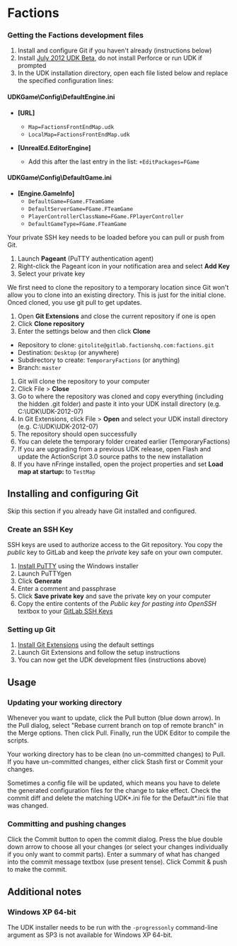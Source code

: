 # Factions

### Getting the Factions development files

1. Install and configure Git if you haven't already (instructions below)
2. Install [July 2012 UDK Beta](http://www.unrealengine.com/en/udk/downloads/), do not install Perforce or run UDK if prompted
3. In the UDK installation directory, open each file listed below and replace the specified configuration lines:

#### UDKGame\Config\DefaultEngine.ini

* __[URL]__
  * `Map=FactionsFrontEndMap.udk`
  * `LocalMap=FactionsFrontEndMap.udk`

* __[UnrealEd.EditorEngine]__
  * Add this after the last entry in the list: `+EditPackages=FGame`

#### UDKGame\Config\DefaultGame.ini

* __[Engine.GameInfo]__
  * `DefaultGame=FGame.FTeamGame`
  * `DefaultServerGame=FGame.FTeamGame`
  * `PlayerControllerClassName=FGame.FPlayerController`
  * `DefaultGameType=FGame.FTeamGame`

Your private SSH key needs to be loaded before you can pull or push from Git.

1. Launch __Pageant__ (PuTTY authentication agent)
2. Right-click the Pageant icon in your notification area and select __Add Key__
3. Select your private key

We first need to clone the repository to a temporary location since Git won't allow you to clone into an existing directory. This is just for the initial clone. Onced cloned, you use git pull to get updates.

1. Open __Git Extensions__ and close the current repository if one is open
2. Click __Clone repository__
3. Enter the settings below and then click __Clone__

* Repository to clone: `gitolite@gitlab.factionshq.com:factions.git`
* Destination: `Desktop` (or anywhere)
* Subdirectory to create: `TemporaryFactions` (or anything)
* Branch: `master`

1. Git will clone the repository to your computer
2. Click File > __Close__
3. Go to where the repository was cloned and copy everything (including the hidden .git folder) and paste it into your UDK install directory (e.g. C:\UDK\UDK-2012-07)
4. In Git Extensions, click File > __Open__ and select your UDK install directory (e.g. C:\UDK\UDK-2012-07)
5. The repository should open successfully
6. You can delete the temporary folder created earlier (TemporaryFactions)
7. If you are upgrading from a previous UDK release, open Flash and update the ActionScript 3.0 source paths to the new installation
8. If you have nFringe installed, open the project properties and set __Load map at startup:__ to `TestMap`

## Installing and configuring Git

Skip this section if you already have Git installed and configured.

### Create an SSH Key

SSH keys are used to authorize access to the Git repository. You copy the _public_ key to GitLab and keep the _private_ key safe on your own computer.

1. [Install PuTTY](http://www.chiark.greenend.org.uk/~sgtatham/putty/download.html) using the Windows installer
2. Launch PuTTYgen
3. Click __Generate__
4. Enter a comment and passphrase
5. Click __Save private key__ and save the private key on your computer
6. Copy the entire contents of the _Public key for pasting into OpenSSH_ textbox to your [GitLab SSH Keys](https://gitlab.factionshq.com/keys/new)

### Setting up Git

1. [Install Git Extensions](http://code.google.com/p/gitextensions/) using the default settings
2. Launch Git Extensions and follow the setup instructions
3. You can now get the UDK development files (instructions above)

## Usage

### Updating your working directory

Whenever you want to update, click the Pull button (blue down arrow). In the Pull dialog, select "Rebase current branch on top of remote branch" in the Merge options. Then click Pull. Finally, run the UDK Editor to compile the scripts.

Your working directory has to be clean (no un-committed changes) to Pull. If you have un-committed changes, either click Stash first or Commit your changes.

Sometimes a config file will be updated, which means you have to delete the generated configuration files for the change to take effect. Check the commit diff and delete the matching UDK\*.ini file for the Default\*.ini file that was changed.

### Committing and pushing changes

Click the Commit button to open the commit dialog. Press the blue double down arrow to choose all your changes (or select your changes individually if you only want to commit parts). Enter a summary of what has changed into the commit message textbox (use present tense). Click Commit & push to make the commit.

## Additional notes

### Windows XP 64-bit

The UDK installer needs to be run with the `-progressonly` command-line argument as SP3 is not available for Windows XP 64-bit.